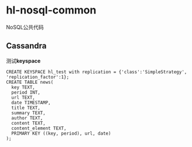 # hl-nosql-common

NoSQL公共代码

## Cassandra 

测试**keyspace**

```cql
CREATE KEYSPACE hl_test with replication = {'class':'SimpleStrategy', 'replication_factor':1};
CREATE TABLE news(
  key TEXT,
  period INT,
  url TEXT,
  date TIMESTAMP,
  title TEXT,
  summary TEXT,
  author TEXT,
  content TEXT,
  content_element TEXT,
  PRIMARY KEY ((key, period), url, date)
);
```
